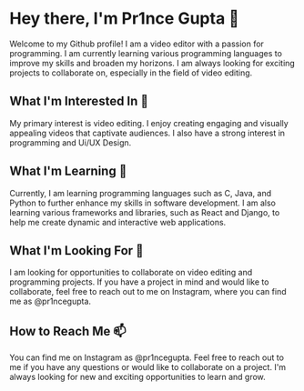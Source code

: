 # Hey there, I'm Pr1nce Gupta 👋
Welcome to my Github profile! I am a video editor with a passion for programming. I am currently learning various programming languages to improve my skills and broaden my horizons. I am always looking for exciting projects to collaborate on, especially in the field of video editing.

## What I'm Interested In 👀
My primary interest is video editing. I enjoy creating engaging and visually appealing videos that captivate audiences. I also have a strong interest in programming and Ui/UX Design.

## What I'm Learning 🌱
Currently, I am learning programming languages such as C, Java, and Python to further enhance my skills in software development. I am also learning various frameworks and libraries, such as React and Django, to help me create dynamic and interactive web applications.

## What I'm Looking For 💞️
I am looking for opportunities to collaborate on video editing and programming projects. If you have a project in mind and would like to collaborate, feel free to reach out to me on Instagram, where you can find me as @pr1ncegupta.

## How to Reach Me 📫
You can find me on Instagram as @pr1ncegupta. Feel free to reach out to me if you have any questions or would like to collaborate on a project. I'm always looking for new and exciting opportunities to learn and grow.





